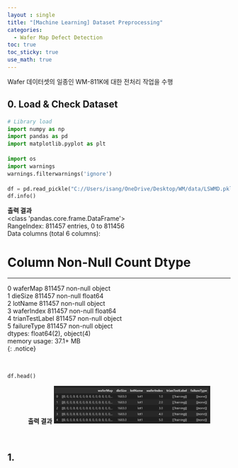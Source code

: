 ```yaml
---
layout : single
title: "[Machine Learning] Dataset Preprocessing"
categories: 
  - Wafer Map Defect Detection
toc: true
toc_sticky: true
use_math: true
---
```


Wafer 데이터셋의 일종인 WM-811K에 대한 전처리 작업을 수행    

## 0. Load & Check Dataset    

```python
# Library load
import numpy as np
import pandas as pd
import matplotlib.pyplot as plt

import os
import warnings
warnings.filterwarnings('ignore')

df = pd.read_pickle("C://Users/isang/OneDrive/Desktop/WM/data/LSWMD.pkl")
df.info()
```

**출력 결과**     
<class 'pandas.core.frame.DataFrame'>    
RangeIndex: 811457 entries, 0 to 811456   
Data columns (total 6 columns):   
 #   Column          Non-Null Count   Dtype     
---  ------          --------------   -----     
 0   waferMap        811457 non-null  object    
 1   dieSize         811457 non-null  float64   
 2   lotName         811457 non-null  object    
 3   waferIndex      811457 non-null  float64   
 4   trianTestLabel  811457 non-null  object    
 5   failureType     811457 non-null  object    
dtypes: float64(2), object(4)   
memory usage: 37.1+ MB   
{: .notice} 

&nbsp;

```python
df.head()
```

<div align="center">
  <strong>출력 결과</strong>
  <img src="/assets/images/wm/1.png" width="70%" height="70%" alt=""/>
  <p><em></em></p>
</div>

&nbsp;

## 1. 
